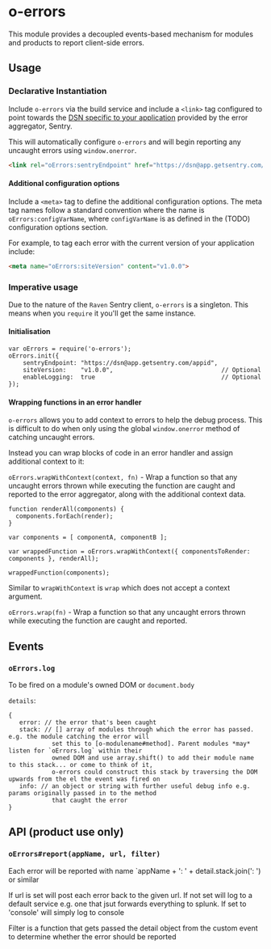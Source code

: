 # o-errors

This module provides a decoupled events-based mechanism for modules and products to report client-side errors.

## Usage

### Declarative Instantiation

Include `o-errors` via the build service and include a `<link>` tag configured
to point towards the [DSN specific to your application](https://app.getsentry.com/docs/platforms/)
provided by the error aggregator, Sentry.

This will automatically configure `o-errors` and will begin reporting any
uncaught errors using `window.onerror`.

```HTML
<link rel="oErrors:sentryEndpoint" href="https://dsn@app.getsentry.com/appid" />
```

#### Additional configuration options

Include a `<meta>` tag to define the additional configuration options.  The
meta tag names follow a standard convention where the name is
`oErrors:configVarName`, where `configVarName` is as defined in the (TODO)
configuration options section.

For example, to tag each error with the current version of your application
include:

```HTML
<meta name="oErrors:siteVersion" content="v1.0.0">
```

### Imperative usage

Due to the nature of the `Raven` Sentry client, `o-errors` is a singleton.
This means when you `require` it you'll get the same instance.

#### Initialisation

```JS
var oErrors = require('o-errors');
oErrors.init({
	sentryEndpoint: "https://dsn@app.getsentry.com/appid",
	siteVersion:    "v1.0.0",                              // Optional
	enableLogging:  true                                   // Optional
});
```


#### Wrapping functions in an error handler

`o-errors` allows you to add context to errors to help the debug process.
This is difficult to do when only using the global `window.onerror` method of
catching uncaught errors.

Instead you can wrap blocks of code in an error handler and assign additional
context to it:

`oErrors.wrapWithContext(context, fn)` - Wrap a function so that any uncaught
errors thrown while executing the function are caught and reported to the
error aggregator, along with the additional context data.

```JS
function renderAll(components) {
  components.forEach(render);
}

var components = [ componentA, componentB ];

var wrappedFunction = oErrors.wrapWithContext({ componentsToRender: components }, renderAll);

wrappedFunction(components);
```

Similar to `wrapWithContext` is `wrap` which does not accept a context
argument.

`oErrors.wrap(fn)` - Wrap a function so that any uncaught errors thrown while
executing the function are caught and reported.



## Events

### `oErrors.log`

To be fired on a module's owned DOM or `document.body`

`details`:

```
{
   error: // the error that's been caught
   stack: // [] array of modules through which the error has passed. e.g. the module catching the error will
            set this to [o-modulename#method]. Parent modules *may* listen for `oErrors.log` within their
            owned DOM and use array.shift() to add their module name to this stack... or come to think of it,
            o-errors could construct this stack by traversing the DOM upwards from the el the event was fired on
   info: // an object or string with further useful debug info e.g. params originally passed in to the method
            that caught the error
}
```

## API (product use only)

### `oErrors#report(appName, url, filter)`

Each error will be reported with name `appName + ': ' + detail.stack.join(': ') or similar

If url is set will post each error back to the given url. If not set will log to a default service e.g. one that jsut forwards everything to splunk. If set to 'console' will simply log to console

Filter is a function that gets passed the detail object from the custom event to determine whether the error should be reported



